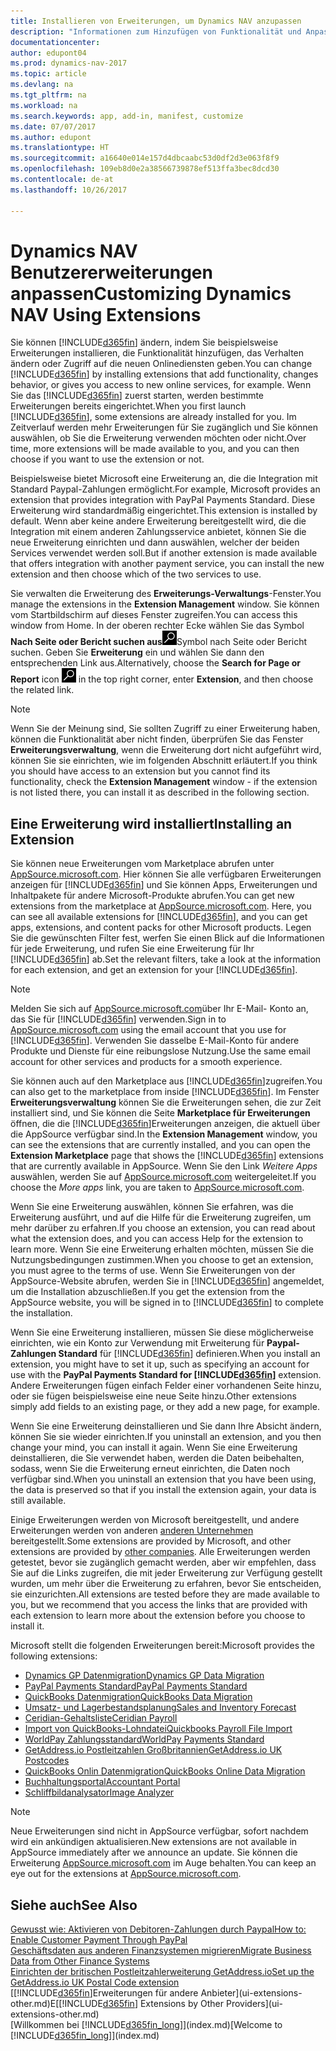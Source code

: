 ```yaml
---
title: Installieren von Erweiterungen, um Dynamics NAV anzupassen
description: "Informationen zum Hinzufügen von Funktionalität und Anpassungen für Dynamics NAV durch die Installation von Erweiterungen."
documentationcenter: 
author: edupont04
ms.prod: dynamics-nav-2017
ms.topic: article
ms.devlang: na
ms.tgt_pltfrm: na
ms.workload: na
ms.search.keywords: app, add-in, manifest, customize
ms.date: 07/07/2017
ms.author: edupont
ms.translationtype: HT
ms.sourcegitcommit: a16640e014e157d4dbcaabc53d0df2d3e063f8f9
ms.openlocfilehash: 109eb8d0e2a38566739878ef513ffa3bec8dcd30
ms.contentlocale: de-at
ms.lasthandoff: 10/26/2017

---
```

# <a name="customizing-dynamics-nav-using-extensions"></a><span data-ttu-id="08e99-103">Dynamics NAV Benutzererweiterungen anpassen</span><span class="sxs-lookup"><span data-stu-id="08e99-103">Customizing Dynamics NAV Using Extensions</span></span>
<span data-ttu-id="08e99-104">Sie können [!INCLUDE[d365fin](includes/d365fin_md.md)] ändern, indem Sie beispielsweise Erweiterungen installieren, die Funktionalität hinzufügen, das Verhalten ändern oder Zugriff auf die neuen Onlinediensten geben.</span><span class="sxs-lookup"><span data-stu-id="08e99-104">You can change [!INCLUDE[d365fin](includes/d365fin_md.md)] by installing extensions that add functionality, changes behavior, or gives you access to new online services, for example.</span></span>
<span data-ttu-id="08e99-105">Wenn Sie das [!INCLUDE[d365fin](includes/d365fin_md.md)] zuerst starten, werden bestimmte Erweiterungen bereits eingerichtet.</span><span class="sxs-lookup"><span data-stu-id="08e99-105">When you first launch [!INCLUDE[d365fin](includes/d365fin_md.md)], some extensions are already installed for you.</span></span> <span data-ttu-id="08e99-106">Im Zeitverlauf werden mehr Erweiterungen für Sie zugänglich und Sie können auswählen, ob Sie die Erweiterung verwenden möchten oder nicht.</span><span class="sxs-lookup"><span data-stu-id="08e99-106">Over time, more extensions will be made available to you, and you can then choose if you want to use the extension or not.</span></span>

<span data-ttu-id="08e99-107">Beispielsweise bietet Microsoft eine Erweiterung an, die die Integration mit Standard Paypal-Zahlungen ermöglicht.</span><span class="sxs-lookup"><span data-stu-id="08e99-107">For example, Microsoft provides an extension that provides integration with PayPal Payments Standard.</span></span> <span data-ttu-id="08e99-108">Diese Erweiterung wird standardmäßig eingerichtet.</span><span class="sxs-lookup"><span data-stu-id="08e99-108">This extension is installed by default.</span></span>
<span data-ttu-id="08e99-109">Wenn aber keine andere Erweiterung bereitgestellt wird, die die Integration mit einem anderen Zahlungsservice anbietet, können Sie die neue Erweiterung einrichten und dann auswählen, welcher der beiden Services verwendet werden soll.</span><span class="sxs-lookup"><span data-stu-id="08e99-109">But if another extension is made available that offers integration with another payment service, you can install the new extension and then choose which of the two services to use.</span></span>  

<span data-ttu-id="08e99-110">Sie verwalten die Erweiterung des **Erweiterungs-Verwaltungs**-Fenster.</span><span class="sxs-lookup"><span data-stu-id="08e99-110">You manage the extensions in the **Extension Management** window.</span></span> <span data-ttu-id="08e99-111">Sie können vom Startbildschirm auf dieses Fenster zugreifen.</span><span class="sxs-lookup"><span data-stu-id="08e99-111">You can access this window from Home.</span></span> <span data-ttu-id="08e99-112">In der oberen rechter Ecke wählen Sie das Symbol **Nach Seite oder Bericht suchen aus**![Nach Seite oder Bericht suchen](media/ui-search/search_small.png "")Symbol nach Seite oder Bericht suchen. Geben Sie **Erweiterung** ein und wählen Sie dann den entsprechenden Link aus.</span><span class="sxs-lookup"><span data-stu-id="08e99-112">Alternatively, choose the **Search for Page or Report** icon ![Search for Page or Report](media/ui-search/search_small.png "Search for Page or Report icon") in the top right corner, enter **Extension**, and then choose the related link.</span></span>  

> [!NOTE]  
>   <span data-ttu-id="08e99-113">Wenn Sie der Meinung sind, Sie sollten Zugriff zu einer Erweiterung haben, können die Funktionalität aber nicht finden, überprüfen Sie das Fenster **Erweiterungsverwaltung**, wenn die Erweiterung dort nicht aufgeführt wird, können Sie sie einrichten, wie im folgenden Abschnitt erläutert.</span><span class="sxs-lookup"><span data-stu-id="08e99-113">If you think you should have access to an extension but you cannot find its functionality, check the **Extension Management** window - if the extension is not listed there, you can install it as described in the following section.</span></span>  

## <a name="installing-an-extension"></a><span data-ttu-id="08e99-114">Eine Erweiterung wird installiert</span><span class="sxs-lookup"><span data-stu-id="08e99-114">Installing an Extension</span></span>
<span data-ttu-id="08e99-115">Sie können neue Erweiterungen vom Marketplace abrufen unter [AppSource.microsoft.com](https://appsource.microsoft.com/en-us/marketplace/apps?product=dynamics-365%3Bdynamics-365-for-financials&page=1). Hier können Sie alle verfügbaren Erweiterungen anzeigen für [!INCLUDE[d365fin](includes/d365fin_md.md)] und Sie können Apps, Erweiterungen und Inhaltpakete für andere Microsoft-Produkte abrufen.</span><span class="sxs-lookup"><span data-stu-id="08e99-115">You can get new extensions from the marketplace at [AppSource.microsoft.com](https://appsource.microsoft.com/en-us/marketplace/apps?product=dynamics-365%3Bdynamics-365-for-financials&page=1). Here, you can see all available extensions for [!INCLUDE[d365fin](includes/d365fin_md.md)], and you can get apps, extensions, and content packs for other Microsoft products.</span></span> <span data-ttu-id="08e99-116">Legen Sie die gewünschten Filter fest, werfen Sie einen Blick auf die Informationen für jede Erweiterung, und rufen Sie eine Erweiterung für Ihr [!INCLUDE[d365fin](includes/d365fin_md.md)] ab.</span><span class="sxs-lookup"><span data-stu-id="08e99-116">Set the relevant filters, take a look at the information for each extension, and get an extension for your [!INCLUDE[d365fin](includes/d365fin_md.md)].</span></span>  
> [!NOTE]  
>   <span data-ttu-id="08e99-117">Melden Sie sich auf [AppSource.microsoft.com](https://appsource.microsoft.com/)über Ihr E-Mail- Konto an, das Sie für [!INCLUDE[d365fin](includes/d365fin_md.md)] verwenden.</span><span class="sxs-lookup"><span data-stu-id="08e99-117">Sign in to [AppSource.microsoft.com](https://appsource.microsoft.com/) using the email account that you use for [!INCLUDE[d365fin](includes/d365fin_md.md)].</span></span> <span data-ttu-id="08e99-118">Verwenden Sie dasselbe E-Mail-Konto für andere Produkte und Dienste für eine reibungslose Nutzung.</span><span class="sxs-lookup"><span data-stu-id="08e99-118">Use the same email account for other services and products for a smooth experience.</span></span>  

<span data-ttu-id="08e99-119">Sie können auch auf den Marketplace aus [!INCLUDE[d365fin](includes/d365fin_md.md)]zugreifen.</span><span class="sxs-lookup"><span data-stu-id="08e99-119">You can also get to the marketplace from inside [!INCLUDE[d365fin](includes/d365fin_md.md)].</span></span> <span data-ttu-id="08e99-120">Im Fenster **Erweiterungsverwaltung** können Sie die Erweiterungen sehen, die zur Zeit installiert sind, und Sie können die Seite **Marketplace für Erweiterungen** öffnen, die die [!INCLUDE[d365fin](includes/d365fin_md.md)]Erweiterungen anzeigen, die aktuell über die AppSource verfügbar sind.</span><span class="sxs-lookup"><span data-stu-id="08e99-120">In the **Extension Management** window, you can see the extensions that are currently installed, and you can open the **Extension Marketplace** page that shows the [!INCLUDE[d365fin](includes/d365fin_md.md)] extensions that are currently available in AppSource.</span></span> <span data-ttu-id="08e99-121">Wenn Sie den Link *Weitere Apps* auswählen, werden Sie auf [AppSource.microsoft.com](https://appsource.microsoft.com/en-us/marketplace/apps?product=dynamics-365%3Bdynamics-365-for-financials&page=1) weitergeleitet.</span><span class="sxs-lookup"><span data-stu-id="08e99-121">If you choose the *More apps* link, you are taken to [AppSource.microsoft.com](https://appsource.microsoft.com/en-us/marketplace/apps?product=dynamics-365%3Bdynamics-365-for-financials&page=1).</span></span>  

<span data-ttu-id="08e99-122">Wenn Sie eine Erweiterung auswählen, können Sie erfahren, was die Erweiterung ausführt, und auf die Hilfe für die Erweiterung zugreifen, um mehr darüber zu erfahren.</span><span class="sxs-lookup"><span data-stu-id="08e99-122">If you choose an extension, you can read about what the extension does, and you can access Help for the extension to learn more.</span></span> <span data-ttu-id="08e99-123">Wenn Sie eine Erweiterung erhalten möchten, müssen Sie die Nutzungsbedingungen zustimmen.</span><span class="sxs-lookup"><span data-stu-id="08e99-123">When you choose to get an extension, you must agree to the terms of use.</span></span> <span data-ttu-id="08e99-124">Wenn Sie Erweiterungen von der AppSource-Website abrufen, werden Sie in [!INCLUDE[d365fin](includes/d365fin_md.md)] angemeldet, um die Installation abzuschließen.</span><span class="sxs-lookup"><span data-stu-id="08e99-124">If you get the extension from the AppSource website, you will be signed in to [!INCLUDE[d365fin](includes/d365fin_md.md)] to complete the installation.</span></span>  

<span data-ttu-id="08e99-125">Wenn Sie eine Erweiterung installieren, müssen Sie diese möglicherweise einrichten, wie ein Konto zur Verwendung mit Erweiterung für **Paypal-Zahlungen Standard** für [!INCLUDE[d365fin](includes/d365fin_md.md)] definieren.</span><span class="sxs-lookup"><span data-stu-id="08e99-125">When you install an extension, you might have to set it up, such as specifying an account for use with the **PayPal Payments Standard for [!INCLUDE[d365fin](includes/d365fin_md.md)]** extension.</span></span>
<span data-ttu-id="08e99-126">Andere Erweiterungen fügen einfach Felder einer vorhandenen Seite hinzu, oder sie fügen beispielsweise eine neue Seite hinzu.</span><span class="sxs-lookup"><span data-stu-id="08e99-126">Other extensions simply add fields to an existing page, or they add a new page, for example.</span></span>   

<span data-ttu-id="08e99-127">Wenn Sie eine Erweiterung deinstallieren und Sie dann Ihre Absicht ändern, können Sie sie wieder einrichten.</span><span class="sxs-lookup"><span data-stu-id="08e99-127">If you uninstall an extension, and you then change your mind, you can install it again.</span></span> <span data-ttu-id="08e99-128">Wenn Sie eine Erweiterung deinstallieren, die Sie verwendet haben, werden die Daten beibehalten, sodass, wenn Sie die Erweiterung erneut einrichten, die Daten noch verfügbar sind.</span><span class="sxs-lookup"><span data-stu-id="08e99-128">When you uninstall an extension that you have been using, the data is preserved so that if you install the extension again, your data is still available.</span></span>  

<span data-ttu-id="08e99-129">Einige Erweiterungen werden von Microsoft bereitgestellt, und andere Erweiterungen werden von anderen [anderen Unternehmen](ui-extensions-other.md) bereitgestellt.</span><span class="sxs-lookup"><span data-stu-id="08e99-129">Some extensions are provided by Microsoft, and other extensions are provided by [other companies](ui-extensions-other.md).</span></span> <span data-ttu-id="08e99-130">Alle Erweiterungen werden getestet, bevor sie zugänglich gemacht werden, aber wir empfehlen, dass Sie auf die Links zugreifen, die mit jeder Erweiterung zur Verfügung gestellt wurden, um mehr über die Erweiterung zu erfahren, bevor Sie entscheiden, sie einzurichten.</span><span class="sxs-lookup"><span data-stu-id="08e99-130">All extensions are tested before they are made available to you, but we recommend that you access the links that are provided with each extension to learn more about the extension before you choose to install it.</span></span>  

<span data-ttu-id="08e99-131">Microsoft stellt die folgenden Erweiterungen bereit:</span><span class="sxs-lookup"><span data-stu-id="08e99-131">Microsoft provides the following extensions:</span></span>  

* [<span data-ttu-id="08e99-132">Dynamics GP Datenmigration</span><span class="sxs-lookup"><span data-stu-id="08e99-132">Dynamics GP Data Migration</span></span>](ui-extensions-dynamicsgp-data-migration.md)  
* [<span data-ttu-id="08e99-133">PayPal Payments Standard</span><span class="sxs-lookup"><span data-stu-id="08e99-133">PayPal Payments Standard</span></span>](ui-extensions-paypal-payments-standard.md)  
* [<span data-ttu-id="08e99-134">QuickBooks Datenmigration</span><span class="sxs-lookup"><span data-stu-id="08e99-134">QuickBooks Data Migration</span></span>](ui-extensions-quickbooks-data-migration.md)  
* [<span data-ttu-id="08e99-135">Umsatz- und Lagerbestandsplanung</span><span class="sxs-lookup"><span data-stu-id="08e99-135">Sales and Inventory Forecast</span></span>](ui-extensions-sales-forecast.md)  
* [<span data-ttu-id="08e99-136">Ceridian-Gehaltsliste</span><span class="sxs-lookup"><span data-stu-id="08e99-136">Ceridian Payroll</span></span>](ui-extensions-ceridian-payroll.md)  
* [<span data-ttu-id="08e99-137">Import von QuickBooks-Lohndatei</span><span class="sxs-lookup"><span data-stu-id="08e99-137">Quickbooks Payroll File Import</span></span>](ui-extensions-quickbooks-payroll.md)  
* [<span data-ttu-id="08e99-138">WorldPay Zahlungsstandard</span><span class="sxs-lookup"><span data-stu-id="08e99-138">WorldPay Payments Standard</span></span>](ui-extensions-worldpay-payments-standard.md)
* [<span data-ttu-id="08e99-139">GetAddress.io Postleitzahlen Großbritannien</span><span class="sxs-lookup"><span data-stu-id="08e99-139">GetAddress.io UK Postcodes</span></span>](ui-extensions-getaddressio.md)
* [<span data-ttu-id="08e99-140">QuickBooks Onlin Datenmigration</span><span class="sxs-lookup"><span data-stu-id="08e99-140">QuickBooks Online Data Migration</span></span>](ui-extensions-quickbooks-online-data-migration.md)
* [<span data-ttu-id="08e99-141">Buchhaltungsportal</span><span class="sxs-lookup"><span data-stu-id="08e99-141">Accountant Portal</span></span>](ui-extensions-accountant-portal.md)  
* [<span data-ttu-id="08e99-142">Schliffbildanalysator</span><span class="sxs-lookup"><span data-stu-id="08e99-142">Image Analyzer</span></span>](ui-extensions-image-analyzer.md)

> [!NOTE]  
>  <span data-ttu-id="08e99-143">Neue Erweiterungen sind nicht in AppSource verfügbar, sofort nachdem wird ein ankündigen aktualisieren.</span><span class="sxs-lookup"><span data-stu-id="08e99-143">New extensions are not available in AppSource immediately after we announce an update.</span></span> <span data-ttu-id="08e99-144">Sie können die Erweiterung [AppSource.microsoft.com](https://appsource.microsoft.com/en-us/marketplace/apps?product=dynamics-365%3Bdynamics-365-for-financials&page=1) im Auge behalten.</span><span class="sxs-lookup"><span data-stu-id="08e99-144">You can keep an eye out for the extensions at  [AppSource.microsoft.com](https://appsource.microsoft.com/en-us/marketplace/apps?product=dynamics-365%3Bdynamics-365-for-financials&page=1).</span></span>

## <a name="see-also"></a><span data-ttu-id="08e99-145">Siehe auch</span><span class="sxs-lookup"><span data-stu-id="08e99-145">See Also</span></span>
[<span data-ttu-id="08e99-146">Gewusst wie: Aktivieren von Debitoren-Zahlungen durch Paypal</span><span class="sxs-lookup"><span data-stu-id="08e99-146">How to: Enable Customer Payment Through PayPal</span></span>](sales-how-enable-payment-service-extensions.md)  
[<span data-ttu-id="08e99-147">Geschäftsdaten aus anderen Finanzsystemen migrieren</span><span class="sxs-lookup"><span data-stu-id="08e99-147">Migrate Business Data from Other Finance Systems</span></span>](upload-data.md)  
[<span data-ttu-id="08e99-148">Einrichten der britischen Postleitzahlerweiterung GetAddress.io</span><span class="sxs-lookup"><span data-stu-id="08e99-148">Set up the GetAddress.io UK Postal Code extension</span></span>](LocalFunctionality/UnitedKingdom/uk-setup-postal-code-service.md)  
<span data-ttu-id="08e99-149">[[!INCLUDE[d365fin](includes/d365fin_md.md)]Erweiterungen für andere Anbieter](ui-extensions-other.md)E</span><span class="sxs-lookup"><span data-stu-id="08e99-149">[[!INCLUDE[d365fin](includes/d365fin_md.md)] Extensions by Other Providers](ui-extensions-other.md)</span></span>  
<span data-ttu-id="08e99-150">[Willkommen bei [!INCLUDE[d365fin_long](includes/d365fin_long_md.md)]](index.md)</span><span class="sxs-lookup"><span data-stu-id="08e99-150">[Welcome to [!INCLUDE[d365fin_long](includes/d365fin_long_md.md)]](index.md)</span></span>  

##

